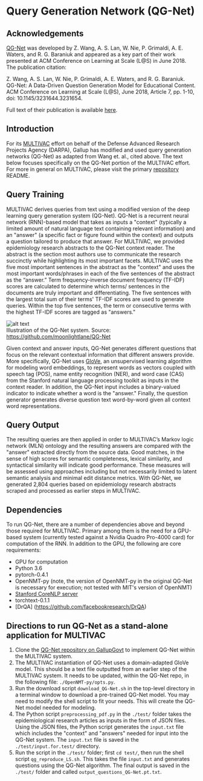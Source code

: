 # Query Generation Network (QG-Net)
## Acknowledgements
[QG-Net](https://github.com/moonlightlane/QG-Net) was developed by Z. Wang,
A. S. Lan, W. Nie, P. Grimaldi, A. E. Waters, and R. G. Baraniuk and appeared
as a key part of their work presented at ACM Conference on Learning at Scale
(L@S) in June 2018. The publication citation:

Z. Wang, A. S. Lan, W. Nie, P. Grimaldi, A. E. Waters, and R. G. Baraniuk. QG-Net: A Data-Driven Question Generation Model for Educational Content. ACM Conference on Learning at Scale (L@S), June 2018, Article 7, pp. 1-10, doi: 10.1145/3231644.3231654.

Full text of their publication is available [here](https://people.umass.edu/~andrewlan/papers/18l@s-qgen.pdf).

## Introduction
For its [MULTIVAC](https://github.com/GallupGovt/multivac) effort on behalf of
the Defense Advanced Research Projects Agency (DARPA), Gallup has modified and
used query generation networks (QG-Net) as adapted from Wang et. al., cited
above. The text below focuses specifically on the QG-Net portion of the
MULTIVAC effort. For more in general on MULTIVAC, please visit the primary
[repository](https://github.com/GallupGovt/multivac) README.

## Query Training
MULTIVAC derives queries from text using a modified version of the deep
learning query generation system (QG-Net). QG-Net is a recurrent neural network
(RNN)-based model that takes as inputs a "context" (typically a limited amount
of natural language text containing relevant information) and an "answer" (a
specific fact or figure found within the context) and outputs a question
tailored to produce that answer. For MULTIVAC, we provided epidemiology
research abstracts to the QG-Net context reader. The abstract is the section
most authors use to communicate the research succinctly while highlighting its
most important facets. MULTIVAC uses the five most important sentences in the
abstract as the "context" and uses the most important words/phrases in each of
the five sentences of the abstract as the “answer.” Term frequency-inverse
document frequency (TF-IDF) scores are calculated to determine which terms/
sentences in the documents are truly important and differentiating. The five
sentences with the largest total sum of their terms' TF-IDF scores are used to
generate queries. Within the top five sentences, the term or consecutive terms
with the highest TF-IDF scores are tagged as "answers."

![alt text](https://github.com/GallupGovt/multivac/blob/master/images/qgnet.png 'QG-net schematic')
<br>Illustration of the QG-Net system. Source: https://github.com/moonlightlane/QG-Net

Given context and answer inputs, QG-Net generates different questions that
focus on the relevant contextual information that different answers provide.
More specifically, QG-Net uses [GloVe](https://nlp.stanford.edu/projects/glove/),
an unsupervised learning algorithm for modeling word embeddings, to represent
words as vectors coupled with speech tag (POS), name entity recognition (NER),
and word case (CAS) from the Stanford natural language processing toolkit as
inputs in the context reader. In addition, the QG-Net input includes a
binary-valued indicator to indicate whether a word is the "answer." Finally,
the question generator generates diverse question text word-by-word given all
context word representations.

## Query Output
The resulting queries are then applied in order to MULTIVAC’s Markov logic
network (MLN) ontology and the resulting answers are compared with the "answer"
extracted directly from the source data. Good matches, in the sense of high
scores for semantic completeness, lexical similarity, and syntactical
similarity will indicate good performance. These measures will be assessed
using approaches including but not necessarily limited to latent semantic
analysis and minimal edit distance metrics. With QG-Net, we generated 2,804
queries based on epidemiology research abstracts scraped and processed as
earlier steps in MULTIVAC.

## Dependencies
To run QG-Net, there are a number of dependencies above and beyond those required for MULTIVAC. Primary among them is the need for a GPU-based system (currently tested against a Nvidia Quadro Pro-4000 card) for computation of the RNN. In addition to the GPU, the following are core requirements:
- GPU for computation
- Python 3.6
- pytorch-0.4.1
- OpenNMT-py (note, the version of OpenNMT-py in the original QG-Net is necessary for execution; not tested with MIT's version of OpenNMT)
- [Stanford CoreNLP server](https://stanfordnlp.github.io/CoreNLP/#download)
- torchtext-0.1.1
- [DrQA] (https://github.com/facebookresearch/DrQA)

## Directions to run QG-Net as a stand-alone application for MULTIVAC
1.  Clone the [QG-Net repository on GallupGovt](https://github.com/GallupGovt/qgnet) to implement QG-Net within the MULTIVAC system.
2.  The MULTIVAC instantiation of QG-Net uses a domain-adapted GloVe model. This should be a text file outputted from an earlier step of the MULTIVAC system. It needs to be updated, within the QG-Net repo, in the following file: `./OpenNMT-py/opts.py`.
3.  Run the download script `download_QG-Net.sh` in the top-level directory in a terminal window to download a pre-trained QG-Net model. You may need to modify the shell script to fit your needs. This will create the QG-Net model needed for modeling.
4. The Python script `preprocessing_pdf.py` in the `./test/` folder takes the epidemiological research articles as inputs in the form of JSON files. Using the JSON files, the Python script generates the `input.txt` file which includes the "context" and "answers" needed for input into the QG-Net system. The `input.txt` file is saved in the `./test/input.for.test/` directory.
4.  Run the script in the `./test/` folder; first `cd test/`, then run the shell script `qg_reproduce_LS.sh`. This takes the file `input.txt` and generates questions using the QG-Net algorithm. The final output is saved in the `./test/` folder and called `output_questions_QG-Net.pt.txt`.
